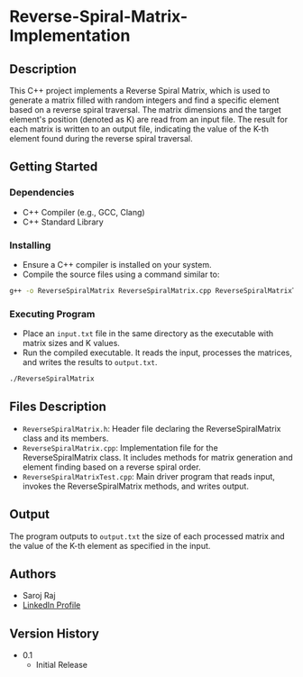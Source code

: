 # Reverse-Spiral-Matrix-Implementation

## Description
This C++ project implements a Reverse Spiral Matrix, which is used to generate a matrix filled with random integers and find a specific element based on a reverse spiral traversal. The matrix dimensions and the target element's position (denoted as K) are read from an input file. The result for each matrix is written to an output file, indicating the value of the K-th element found during the reverse spiral traversal.

## Getting Started

### Dependencies
- C++ Compiler (e.g., GCC, Clang)
- C++ Standard Library

### Installing
- Ensure a C++ compiler is installed on your system.
- Compile the source files using a command similar to:
```bash
g++ -o ReverseSpiralMatrix ReverseSpiralMatrix.cpp ReverseSpiralMatrixTest.cpp
```

### Executing Program
- Place an `input.txt` file in the same directory as the executable with matrix sizes and K values.
- Run the compiled executable. It reads the input, processes the matrices, and writes the results to `output.txt`.

```bash
./ReverseSpiralMatrix
```

## Files Description
- `ReverseSpiralMatrix.h`: Header file declaring the ReverseSpiralMatrix class and its members.
- `ReverseSpiralMatrix.cpp`: Implementation file for the ReverseSpiralMatrix class. It includes methods for matrix generation and element finding based on a reverse spiral order.
- `ReverseSpiralMatrixTest.cpp`: Main driver program that reads input, invokes the ReverseSpiralMatrix methods, and writes output.

## Output
The program outputs to `output.txt` the size of each processed matrix and the value of the K-th element as specified in the input.

## Authors
- Saroj Raj
- [LinkedIn Profile](https://www.linkedin.com/in/saroj-raj-22831198/)

## Version History
- 0.1
    - Initial Release

